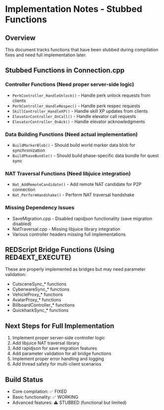 # Implementation Notes - Stubbed Functions

## Overview
This document tracks functions that have been stubbed during compilation fixes and need full implementation later.

## Stubbed Functions in Connection.cpp

### Controller Functions (Need proper server-side logic)
- `PerkController_HandleUnlock()` - Handle perk unlock requests from clients
- `PerkController_HandleRespec()` - Handle perk respec requests  
- `SkillController_HandleXP()` - Handle skill XP updates from clients
- `ElevatorController_OnCall()` - Handle elevator call requests
- `ElevatorController_OnAck()` - Handle elevator acknowledgments

### Data Building Functions (Need actual implementation)
- `BuildMarkerBlob()` - Should build world marker data blob for synchronization
- `BuildPhaseBundle()` - Should build phase-specific data bundle for quest sync

### NAT Traversal Functions (Need libjuice integration)
- `Nat_AddRemoteCandidate()` - Add remote NAT candidate for P2P connection
- `Nat_PerformHandshake()` - Perform NAT traversal handshake

### Missing Dependency Issues
- SaveMigration.cpp - Disabled rapidjson functionality (save migration disabled)
- NatTraversal.cpp - Missing libjuice library integration
- Various controller headers missing full implementations

## REDScript Bridge Functions (Using RED4EXT_EXECUTE)
These are properly implemented as bridges but may need parameter validation:
- CutsceneSync_* functions
- CyberwareSync_* functions  
- VehicleProxy_* functions
- AvatarProxy_* functions
- BillboardController_* functions
- QuickhackSync_* functions

## Next Steps for Full Implementation
1. Implement proper server-side controller logic
2. Add libjuice NAT traversal library
3. Add rapidjson for save migration features
4. Add parameter validation for all bridge functions
5. Implement proper error handling and logging
6. Add thread safety for multi-client scenarios

## Build Status
- Core compilation: ✅ FIXED
- Basic functionality: ✅ WORKING
- Advanced features: ⚠️ STUBBED (functional but limited)